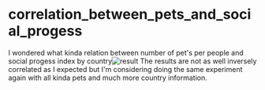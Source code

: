 # correlation_between_pets_and_social_progess
I wondered what kinda relation between number of pet's per people and social progess index by country![result](https://user-images.githubusercontent.com/56691210/124507417-72946600-ddd6-11eb-9ff6-28c835b9a39b.png)
The results are not as well inversely correlated as I expected but I'm considering doing the same experiment again with all kinda pets and much more country information.
